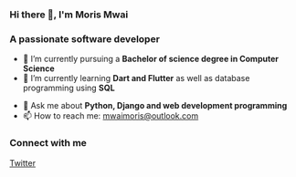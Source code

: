 ### Hi there 👋, I'm Moris Mwai 
### A passionate software developer 



- 🔭 I’m currently pursuing a <b>Bachelor of science degree in Computer Science</b> 
- 🌱 I’m currently learning <b>Dart and Flutter</b> as well as database programming using <b>SQL</b>
<!--- 👯 I’m looking to collaborate on ...-->
<!--- 🤔 I’m looking for help with ...-->
- 💬 Ask me about <b>Python, Django and web development programming</b>
- 📫 How to reach me: mwaimoris@outlook.com
<!--- 😄 Pronouns: ...-->
<!--- ⚡ Fun fact: ...-->
### Connect with me

<a href="https://twitter.com/moriss_em">Twitter <i class="fa fa-twitter"></i></a>

 





 





 


